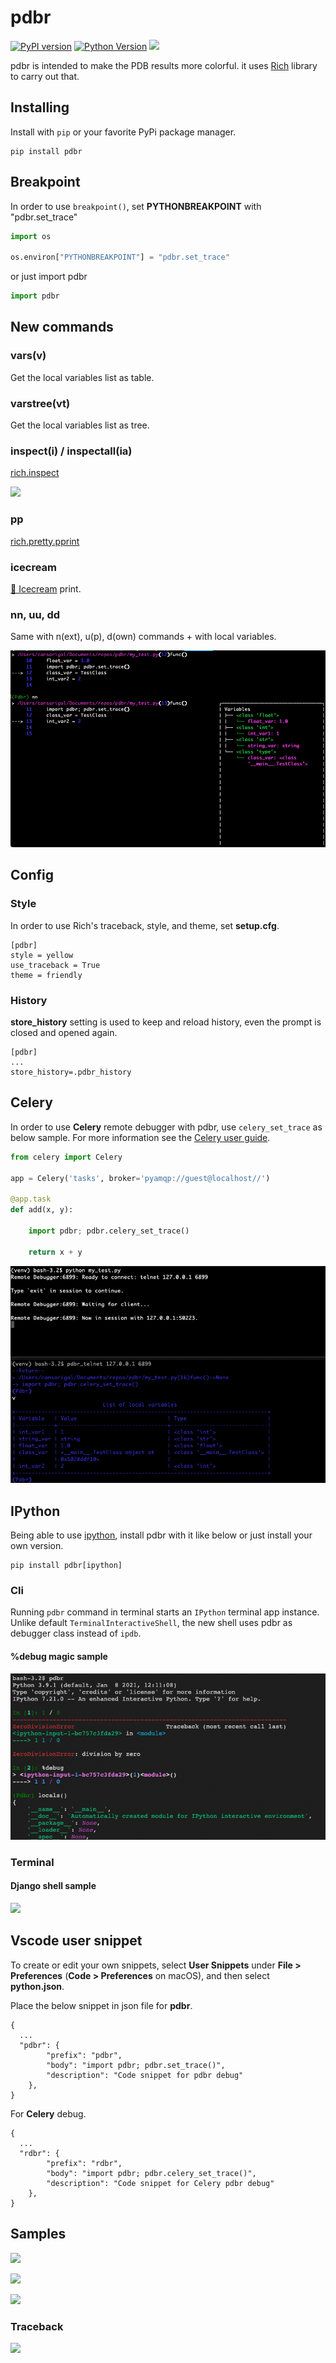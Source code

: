 # pdbr

[![PyPI version](https://badge.fury.io/py/pdbr.svg)](https://pypi.org/project/pdbr/) [![Python Version](https://img.shields.io/pypi/pyversions/pdbr.svg)](https://pypi.org/project/pdbr/) [![](https://github.com/cansarigol/pdbr/workflows/Test/badge.svg)](https://github.com/cansarigol/pdbr/actions?query=workflow%3ATest)

pdbr is intended to make the PDB results more colorful. it uses [Rich](https://github.com/willmcgugan/rich) library to carry out that.


## Installing

Install with `pip` or your favorite PyPi package manager.

```
pip install pdbr
```


## Breakpoint

In order to use ```breakpoint()```, set **PYTHONBREAKPOINT** with "pdbr.set_trace"

```python
import os

os.environ["PYTHONBREAKPOINT"] = "pdbr.set_trace"
```

or just import pdbr

```python
import pdbr
```

## New commands
### vars(v)
Get the local variables list as table.

### varstree(vt)
Get the local variables list as tree.

### inspect(i) / inspectall(ia)
[rich.inspect](https://rich.readthedocs.io/en/latest/introduction.html?s=03#rich-inspector)

![](/images/image5.png)

### pp
[rich.pretty.pprint](https://rich.readthedocs.io/en/latest/reference/pretty.html?highlight=pprint#rich.pretty.pprint)
### icecream
[🍦 Icecream](https://github.com/gruns/icecream) print.
### nn, uu, dd
Same with n(ext), u(p), d(own) commands + with local variables.

![](/images/image8.png)

## Config
### Style
In order to use Rich's traceback, style, and theme, set **setup.cfg**.

```
[pdbr]
style = yellow
use_traceback = True
theme = friendly
```

### History
**store_history** setting is used to keep and reload history, even the prompt is closed and opened again.
```
[pdbr]
...
store_history=.pdbr_history
```

## Celery
In order to use **Celery** remote debugger with pdbr, use ```celery_set_trace``` as below sample. For more information see the [Celery user guide](https://docs.celeryproject.org/en/stable/userguide/debugging.html).

```python
from celery import Celery

app = Celery('tasks', broker='pyamqp://guest@localhost//')

@app.task
def add(x, y):
    
    import pdbr; pdbr.celery_set_trace()
    
    return x + y

```

![](/images/image6.png)


## IPython 

Being able to use [ipython](https://ipython.readthedocs.io/), install pdbr with it like below or just install your own version.

```
pip install pdbr[ipython]
```
### Cli
Running `pdbr` command in terminal starts an `IPython` terminal app instance. Unlike default `TerminalInteractiveShell`, the new shell uses pdbr as debugger class instead of `ipdb`.
#### %debug magic sample
![](/images/image9.png)
### Terminal
#### Django shell sample
![](/images/image7.png)

## Vscode user snippet

To create or edit your own snippets, select **User Snippets** under **File > Preferences** (**Code > Preferences** on macOS), and then select **python.json**. 

Place the below snippet in json file for **pdbr**.

```
{
  ...
  "pdbr": {
        "prefix": "pdbr",
        "body": "import pdbr; pdbr.set_trace()",
        "description": "Code snippet for pdbr debug"
    },
}
```

For **Celery** debug.

```
{
  ...
  "rdbr": {
        "prefix": "rdbr",
        "body": "import pdbr; pdbr.celery_set_trace()",
        "description": "Code snippet for Celery pdbr debug"
    },
}
```

## Samples
![](/images/image1.png)

![](/images/image3.png)

![](/images/image4.png)

### Traceback
![](/images/image2.png)

